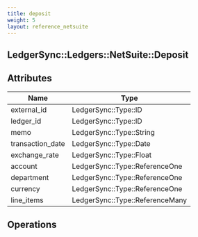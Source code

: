 ```yaml
---
title: deposit
weight: 5
layout: reference_netsuite
---
```


## LedgerSync::Ledgers::NetSuite::Deposit

## Attributes

| Name | Type |
| ---- | ---- |
| external_id | LedgerSync::Type::ID |
| ledger_id | LedgerSync::Type::ID |
| memo | LedgerSync::Type::String |
| transaction_date | LedgerSync::Type::Date |
| exchange_rate | LedgerSync::Type::Float |
| account | LedgerSync::Type::ReferenceOne |
| department | LedgerSync::Type::ReferenceOne |
| currency | LedgerSync::Type::ReferenceOne |
| line_items | LedgerSync::Type::ReferenceMany |


## Operations

